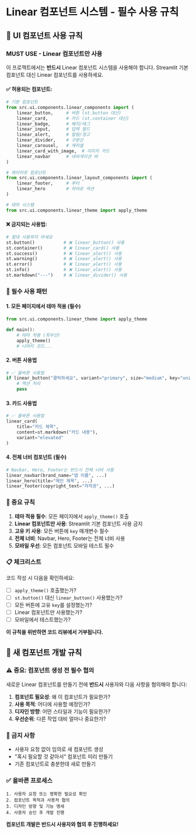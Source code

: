 

# Linear 컴포넌트 시스템 - 필수 사용 규칙

## 🎨 **UI 컴포넌트 사용 규칙**

### **MUST USE - Linear 컴포넌트만 사용**
이 프로젝트에서는 **반드시** Linear 컴포넌트 시스템을 사용해야 합니다. Streamlit 기본 컴포넌트 대신 Linear 컴포넌트를 사용하세요.

#### **✅ 허용되는 컴포넌트:**
```python
# 기본 컴포넌트
from src.ui.components.linear_components import (
    linear_button,     # 버튼 (st.button 대신)
    linear_card,       # 카드 (st.container 대신)
    linear_badge,      # 배지/태그
    linear_input,      # 입력 필드
    linear_alert,      # 알림/경고
    linear_divider,    # 구분선
    linear_carousel,   # 캐러셀
    linear_card_with_image,  # 이미지 카드
    linear_navbar      # 네비게이션 바
)

# 레이아웃 컴포넌트
from src.ui.components.linear_layout_components import (
    linear_footer,     # 푸터
    linear_hero        # 히어로 섹션
)

# 테마 시스템
from src.ui.components.linear_theme import apply_theme
```

#### **❌ 금지되는 사용법:**
```python
# 절대 사용하지 마세요
st.button()           # ❌ linear_button() 사용
st.container()        # ❌ linear_card() 사용
st.success()          # ❌ linear_alert() 사용
st.warning()          # ❌ linear_alert() 사용
st.error()            # ❌ linear_alert() 사용
st.info()             # ❌ linear_alert() 사용
st.markdown("---")    # ❌ linear_divider() 사용
```

### **🎯 필수 사용 패턴**

#### **1. 모든 페이지에서 테마 적용 (필수)**
```python
from src.ui.components.linear_theme import apply_theme

def main():
    # 테마 적용 (최우선)
    apply_theme()
    # 나머지 코드...
```

#### **2. 버튼 사용법**
```python
# ✅ 올바른 사용법
if linear_button("클릭하세요", variant="primary", size="medium", key="unique_key"):
    # 액션 처리
    pass
```

#### **3. 카드 사용법**
```python
# ✅ 올바른 사용법
linear_card(
    title="카드 제목",
    content=st.markdown("카드 내용"),
    variant="elevated"
)
```

#### **4. 전체 너비 컴포넌트 (필수)**
```python
# Navbar, Hero, Footer는 반드시 전체 너비 사용
linear_navbar(brand_name="앱 이름", ...)
linear_hero(title="메인 제목", ...)
linear_footer(copyright_text="저작권", ...)
```

### **🚨 중요 규칙**

1. **테마 적용 필수**: 모든 페이지에서 `apply_theme()` 호출
2. **Linear 컴포넌트만 사용**: Streamlit 기본 컴포넌트 사용 금지
3. **고유 키 사용**: 모든 버튼에 `key` 매개변수 필수
4. **전체 너비**: Navbar, Hero, Footer는 전체 너비 사용
5. **모바일 우선**: 모든 컴포넌트 모바일 테스트 필수

### **📋 체크리스트**

코드 작성 시 다음을 확인하세요:
- [ ] `apply_theme()` 호출했는가?
- [ ] `st.button()` 대신 `linear_button()` 사용했는가?
- [ ] 모든 버튼에 고유 `key`를 설정했는가?
- [ ] Linear 컴포넌트만 사용했는가?
- [ ] 모바일에서 테스트했는가?

**이 규칙을 위반하면 코드 리뷰에서 거부됩니다.**

## 🔄 **새 컴포넌트 개발 규칙**

### **⚠️ 중요: 컴포넌트 생성 전 필수 협의**
새로운 Linear 컴포넌트를 만들기 전에 **반드시** 사용자와 다음 사항을 협의해야 합니다:

1. **컴포넌트 필요성**: 왜 이 컴포넌트가 필요한가?
2. **사용 목적**: 어디에 사용할 예정인가?
3. **디자인 방향**: 어떤 스타일과 기능이 필요한가?
4. **우선순위**: 다른 작업 대비 얼마나 중요한가?

### **🚫 금지 사항**
- 사용자 요청 없이 임의로 새 컴포넌트 생성
- "혹시 필요할 것 같아서" 컴포넌트 미리 만들기
- 기존 컴포넌트로 충분한데 새로 만들기

### **✅ 올바른 프로세스**
```
1. 사용자 요청 또는 명확한 필요성 확인
2. 컴포넌트 목적과 사용처 협의
3. 디자인 방향 및 기능 명세
4. 사용자 승인 후 개발 진행
```

**컴포넌트 개발은 반드시 사용자와 협의 후 진행하세요!**